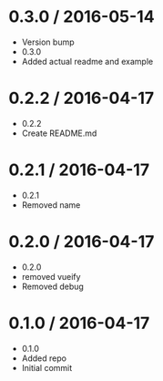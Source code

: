 0.3.0 / 2016-05-14
==================

  * Version bump
  * 0.3.0
  * Added actual readme and example

0.2.2 / 2016-04-17
==================

  * 0.2.2
  * Create README.md

0.2.1 / 2016-04-17
==================

  * 0.2.1
  * Removed name

0.2.0 / 2016-04-17
==================

  * 0.2.0
  * removed vueify
  * Removed debug

0.1.0 / 2016-04-17
==================

  * 0.1.0
  * Added repo
  * Initial commit